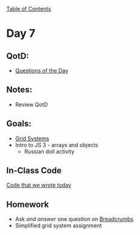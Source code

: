 [Table of Contents](/README.md)

# Day 7

## QotD:
* [Questions of the Day](http://www.classmarker.com/)

## Notes:
* Review QotD

## Goals:
* [Grid Systems](/units/grid-systems)
* Intro to JS 3 - arrays and objects
	* Russian doll activity

## In-Class Code
[Code that we wrote today](/notes/day-07/code)

## Homework
* Ask *and answer* one question on [Breadcrumbs](http://tiy.breadcrumbsqa.com/)
* Simplified grid system assignment
	